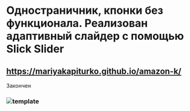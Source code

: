 # Одностраничник, кпонки без функционала. Реализован адаптивный слайдер с помощью Slick Slider
## https://mariyakapiturko.github.io/amazon-k/
Закончен
### ![template](https://user-images.githubusercontent.com/48768449/73842665-11a5de80-482e-11ea-99f0-54ce89cb6b33.jpg)
